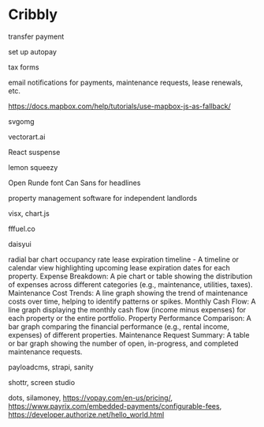 # Cribbly

transfer payment

set up autopay

tax forms

email notifications for payments, maintenance requests, lease renewals, etc.

<https://docs.mapbox.com/help/tutorials/use-mapbox-js-as-fallback/>

svgomg

vectorart.ai

React suspense

lemon squeezy

Open Runde font
Can Sans for headlines

property management software for independent landlords

visx, chart.js

fffuel.co

daisyui

radial bar chart
occupancy rate
lease expiration timeline - A timeline or calendar view highlighting upcoming lease expiration dates for each property.
Expense Breakdown: A pie chart or table showing the distribution of expenses across different categories (e.g., maintenance, utilities, taxes).
Maintenance Cost Trends: A line graph showing the trend of maintenance costs over time, helping to identify patterns or spikes.
Monthly Cash Flow: A line graph displaying the monthly cash flow (income minus expenses) for each property or the entire portfolio.
Property Performance Comparison: A bar graph comparing the financial performance (e.g., rental income, expenses) of different properties.
Maintenance Request Summary: A table or bar graph showing the number of open, in-progress, and completed maintenance requests.

payloadcms, strapi, sanity

shottr, screen studio

dots, silamoney, <https://vopay.com/en-us/pricing/>, <https://www.payrix.com/embedded-payments/configurable-fees>, <https://developer.authorize.net/hello_world.html>
